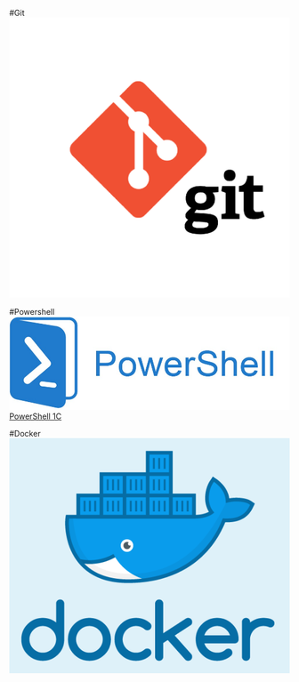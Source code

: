 #Git
<img class="imageLeft" src="/git.png" alt="Ed" />

#Powershell
<img class="imageLeft" src="/powershell.png" alt="Ed" />
<a target="_blank" rel="nofollow noopener" href="https://drive.google.com/file/d/1a4k2RGvYey9hG6K14USDIsvOKQ-9GC2H/view?usp=sharing">PowerShell 1C </a>

#Docker
<img class="imageLeft" src="/docker.png" alt="Ed" />
